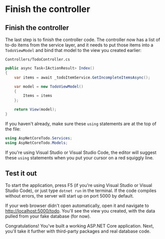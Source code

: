 # Finish the controller

## Finish the controller

The last step is to finish the controller code. The controller now has a list of to-do items from the service layer, and it needs to put those items into a `TodoViewModel` and bind that model to the view you created earlier:

`Controllers/TodoController.cs`

```csharp
public async Task<IActionResult> Index()
{
    var items = await _todoItemService.GetIncompleteItemsAsync();

    var model = new TodoViewModel()
    {
        Items = items
    };

    return View(model);
}
```

If you haven't already, make sure these `using` statements are at the top of the file:

```csharp
using AspNetCoreTodo.Services;
using AspNetCoreTodo.Models;
```

If you're using Visual Studio or Visual Studio Code, the editor will suggest these `using` statements when you put your cursor on a red squiggly line.

## Test it out

To start the application, press F5 \(if you're using Visual Studio or Visual Studio Code\), or just type `dotnet run` in the terminal. If the code compiles without errors, the server will start up on port 5000 by default.

If your web browser didn't open automatically, open it and navigate to [http://localhost:5000/todo](http://localhost:5000/todo). You'll see the view you created, with the data pulled from your fake database \(for now\).

Congratulations! You've built a working ASP.NET Core application. Next, you'll take it further with third-party packages and real database code.

